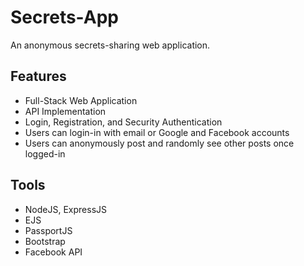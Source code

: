 # Secrets-App

An anonymous secrets-sharing web application.

## Features

- Full-Stack Web Application
- API Implementation
- Login, Registration, and Security Authentication
- Users can login-in with email or Google and Facebook accounts 
- Users can anonymously post and randomly see other posts once logged-in

## Tools

- NodeJS, ExpressJS
- EJS
- PassportJS
- Bootstrap
- Facebook API
